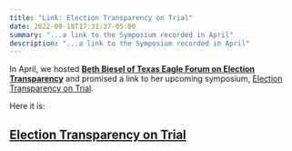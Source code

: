 ```yaml
---
title: "Link: Election Transparency on Trial"
date: 2022-08-18T17:31:37-05:00
summary: "...a link to the Symposium recorded in April"
description: "...a link to the Symposium recorded in April"
---
```


In April, we hosted **[Beth Biesel of Texas Eagle Forum on Election Transparency](https://www.bcsteaparty.com/post/2022-apr-beth-biesel/)** and promised a link to her upcoming symposium, [Election Transparency on Trial](https://tspantx.com/beth-biesel-election-transparency-on-trial/).

Here it is:  

## <span style="color:#900; text-decoration:underline;">[Election Transparency on Trial](https://tspantx.com/beth-biesel-election-transparency-on-trial/)</span>